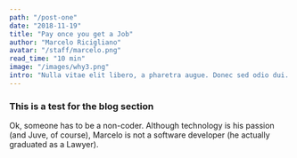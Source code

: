 ```yaml
---
path: "/post-one"
date: "2018-11-19"
title: "Pay once you get a Job"
author: "Marcelo Ricigliano"
avatar: "/staff/marcelo.png"
read_time: "10 min"
image: "/images/why3.png"
intro: "Nulla vitae elit libero, a pharetra augue. Donec sed odio dui. Vivamus sagittis lacus vel augue laoreet rutrum faucibus dolor auctor."
---
```


### This is a test for the blog section

Ok, someone has to be a non-coder. Although technology is his passion (and Juve, of course), Marcelo is not a software developer (he actually graduated as a Lawyer). 

